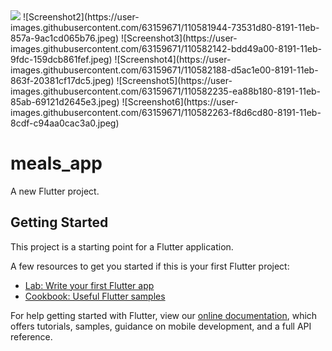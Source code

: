 
<img src= "https://user-images.githubusercontent.com/63159671/110581819-3dae3480-8191-11eb-93e8-9f55e6947e10.jpeg">
![Screenshot2](https://user-images.githubusercontent.com/63159671/110581944-73531d80-8191-11eb-857a-9ac1cd065b76.jpeg)
![Screenshot3](https://user-images.githubusercontent.com/63159671/110582142-bdd49a00-8191-11eb-9fdc-159dcb861fef.jpeg)
![Screenshot4](https://user-images.githubusercontent.com/63159671/110582188-d5ac1e00-8191-11eb-863f-20381cf17dc5.jpeg)
![Screenshot5](https://user-images.githubusercontent.com/63159671/110582235-ea88b180-8191-11eb-85ab-69121d2645e3.jpeg)
![Screenshot6](https://user-images.githubusercontent.com/63159671/110582263-f8d6cd80-8191-11eb-8cdf-c94aa0cac3a0.jpeg)


# meals_app

A new Flutter project.

## Getting Started

This project is a starting point for a Flutter application.

A few resources to get you started if this is your first Flutter project:

- [Lab: Write your first Flutter app](https://flutter.dev/docs/get-started/codelab)
- [Cookbook: Useful Flutter samples](https://flutter.dev/docs/cookbook)

For help getting started with Flutter, view our
[online documentation](https://flutter.dev/docs), which offers tutorials,
samples, guidance on mobile development, and a full API reference.
